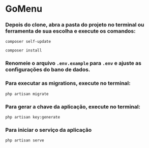# GoMenu

### Depois do clone, abra a pasta do projeto no terminal ou ferramenta de sua escolha e execute os comandos:

```
composer self-update
```
```
composer install
```

### Renomeie o arquivo ``.env.example`` para ``.env`` e ajuste as configurações do bano de dados.

### Para executar as migrations, execute no terminal:
```
php artisan migrate
```

### Para gerar a chave da aplicação, execute no terminal:
```
php artisan key:generate
```

### Para iniciar o serviço da aplicação 
```
php artisan serve
```
